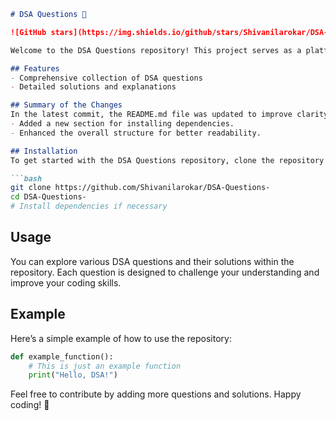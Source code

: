 ```markdown
# DSA Questions 🚀

![GitHub stars](https://img.shields.io/github/stars/Shivanilarokar/DSA-Questions-?style=social) ![Forks](https://img.shields.io/github/forks/Shivanilarokar/DSA-Questions-?style=social)

Welcome to the DSA Questions repository! This project serves as a platform for developers and learners to practice and enhance their skills in Data Structures and Algorithms (DSA). This repository is designed to help you improve your understanding of various data structures and algorithms through a collection of questions and solutions.

## Features
- Comprehensive collection of DSA questions
- Detailed solutions and explanations

## Summary of the Changes
In the latest commit, the README.md file was updated to improve clarity and organization. The following changes were made:
- Added a new section for installing dependencies.
- Enhanced the overall structure for better readability.

## Installation
To get started with the DSA Questions repository, clone the repository and install any necessary dependencies:

```bash
git clone https://github.com/Shivanilarokar/DSA-Questions-
cd DSA-Questions-
# Install dependencies if necessary
```

## Usage
You can explore various DSA questions and their solutions within the repository. Each question is designed to challenge your understanding and improve your coding skills.

## Example
Here’s a simple example of how to use the repository:

```python
def example_function():
    # This is just an example function
    print("Hello, DSA!")
```

Feel free to contribute by adding more questions and solutions. Happy coding! 🎉
```
